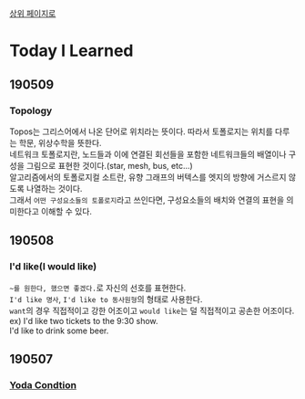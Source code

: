 [상위 페이지로](../index.md)

# Today I Learned

## 190509
### Topology
Topos는 그리스어에서 나온 단어로 위치라는 뜻이다. 따라서 토폴로지는 위치를 다루는 학문, 위상수학을 뜻한다.  
네트워크 토폴로지란, 노드들과 이에 연결된 회선들을 포함한 네트워크들의 배열이나 구성을 그림으로 표현한 것이다.(star, mesh, bus, etc...)  
알고리즘에서의 토폴로지컬 소트란, 유향 그래프의 버텍스를 엣지의 방향에 거스르지 않도록 나열하는 것이다.  
그래서 `어떤 구성요소들의 토폴로지`라고 쓰인다면, 구성요소들의 배치와 연결의 표현을 의미한다고 이해할 수 있다. 

## 190508
### I'd like(I would like)
 `~를 원한다, 했으면 좋겠다.`로 자신의 선호를 표현한다.  
`I'd like 명사`, `I'd like to 동사원형`의 형태로 사용한다.  
`want`의 경우 직접적이고 강한 어조이고 `would like`는 덜 직접적이고 공손한 어조이다.  
ex) I'd like two tickets to the 9:30 show.  
    I'd like to drink some beer.  

## 190507
### [Yoda Condtion](yoda_condition.md)


